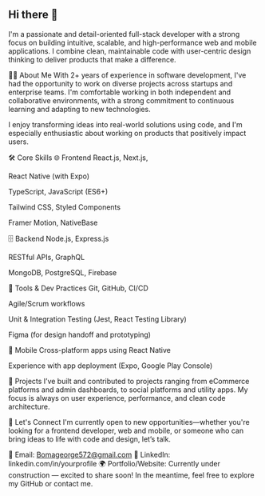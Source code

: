 ## Hi there 👋

I'm a passionate and detail-oriented full-stack developer with a strong focus on building intuitive, scalable, and high-performance web and mobile applications. I combine clean, maintainable code with user-centric design thinking to deliver products that make a difference.

👨‍💻 About Me
With 2+ years of experience in software development, I've had the opportunity to work on diverse projects across startups and enterprise teams. I'm comfortable working in both independent and collaborative environments, with a strong commitment to continuous learning and adapting to new technologies.

I enjoy transforming ideas into real-world solutions using code, and I'm especially enthusiastic about working on products that positively impact users.

🛠️ Core Skills
🌐 Frontend
React.js, Next.js, 

React Native (with Expo)

TypeScript, JavaScript (ES6+)

Tailwind CSS, Styled Components

Framer Motion, NativeBase

🗄️ Backend
Node.js, Express.js

RESTful APIs, GraphQL

MongoDB, PostgreSQL, Firebase

🧰 Tools & Dev Practices
Git, GitHub, CI/CD

Agile/Scrum workflows

Unit & Integration Testing (Jest, React Testing Library)

Figma (for design handoff and prototyping)

📱 Mobile
Cross-platform apps using React Native

Experience with app deployment (Expo, Google Play Console)

🚀 Projects
I’ve built and contributed to projects ranging from eCommerce platforms and admin dashboards, to social platforms and utility apps. My focus is always on user experience, performance, and clean code architecture.


🤝 Let's Connect
I'm currently open to new opportunities—whether you're looking for a frontend developer, web and mobile, or someone who can bring ideas to life with code and design, let’s talk.

📧 Email: Bomageorge572@gmail.com
💼 LinkedIn: linkedin.com/in/yourprofile
🌍 Portfolio/Website: Currently under construction — excited to share soon! In the meantime, feel free to explore my GitHub or contact me.




